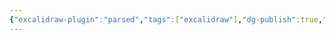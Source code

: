 ```yaml
---
{"excalidraw-plugin":"parsed","tags":["excalidraw"],"dg-publish":true,"permalink":"/6-excalidraw/drawing-2023-08-11-16-40-26-excalidraw/","dgPassFrontmatter":true,"noteIcon":"1","created":"","updated":""}
---
```

<style> .container {font-family: sans-serif; text-align: center;} .button-wrapper button {z-index: 1;height: 40px; width: 100px; margin: 10px;padding: 5px;} .excalidraw .App-menu_top .buttonList { display: flex;} .excalidraw-wrapper { height: 800px; margin: 50px; position: relative;} :root[dir="ltr"] .excalidraw .layer-ui__wrapper .zen-mode-transition.App-menu_bottom--transition-left {transform: none;} </style><script src="https://cdn.jsdelivr.net/npm/react@17/umd/react.production.min.js"></script><script src="https://cdn.jsdelivr.net/npm/react-dom@17/umd/react-dom.production.min.js"></script><script type="text/javascript" src="https://cdn.jsdelivr.net/npm/@excalidraw/excalidraw@0/dist/excalidraw.production.min.js"></script><div id="Drawing_2023-08-11_1640.26.excalidraw.md"></div><script>(function(){const InitialData={"type":"excalidraw","version":2,"source":"https://github.com/zsviczian/obsidian-excalidraw-plugin/releases/tag/1.9.3","elements":[{"id":"Ffu568_HRkEFG0zkwE6iL","type":"rectangle","x":-260.875,"y":-337.2578125,"width":146,"height":279,"angle":0,"strokeColor":"#1e1e1e","backgroundColor":"transparent","fillStyle":"hachure","strokeWidth":1,"strokeStyle":"solid","roughness":1,"opacity":100,"groupIds":[],"roundness":{"type":3},"seed":146697507,"version":12,"versionNonce":1135047277,"isDeleted":false,"boundElements":null,"updated":1691746847306,"link":null,"locked":false},{"id":"Hd9HJ-oQhrs5DGas3Ake3","type":"rectangle","x":-259.875,"y":-0.2578125,"width":153,"height":285,"angle":0,"strokeColor":"#1e1e1e","backgroundColor":"transparent","fillStyle":"hachure","strokeWidth":1,"strokeStyle":"solid","roughness":1,"opacity":100,"groupIds":[],"roundness":{"type":3},"seed":608738509,"version":24,"versionNonce":497752675,"isDeleted":false,"boundElements":null,"updated":1691746851511,"link":null,"locked":false},{"id":"NVn_knCD_uwkOJgmxTW-O","type":"diamond","x":-60.875,"y":-330.2578125,"width":310,"height":262,"angle":0,"strokeColor":"#1e1e1e","backgroundColor":"transparent","fillStyle":"hachure","strokeWidth":1,"strokeStyle":"solid","roughness":1,"opacity":100,"groupIds":[],"roundness":{"type":2},"seed":173195181,"version":51,"versionNonce":1558801165,"isDeleted":false,"boundElements":null,"updated":1691746855276,"link":null,"locked":false}],"appState":{"theme":"light","viewBackgroundColor":"#ffffff","currentItemStrokeColor":"#1e1e1e","currentItemBackgroundColor":"transparent","currentItemFillStyle":"hachure","currentItemStrokeWidth":1,"currentItemStrokeStyle":"solid","currentItemRoughness":1,"currentItemOpacity":100,"currentItemFontFamily":1,"currentItemFontSize":20,"currentItemTextAlign":"left","currentItemStartArrowhead":null,"currentItemEndArrowhead":"arrow","scrollX":330.375,"scrollY":485.7421875,"zoom":{"value":1},"currentItemRoundness":"round","gridSize":null,"currentStrokeOptions":null,"previousGridSize":null},"files":{}};InitialData.scrollToContent=true;App=()=>{const e=React.useRef(null),t=React.useRef(null),[n,i]=React.useState({width:void 0,height:void 0});return React.useEffect(()=>{i({width:t.current.getBoundingClientRect().width,height:t.current.getBoundingClientRect().height});const e=()=>{i({width:t.current.getBoundingClientRect().width,height:t.current.getBoundingClientRect().height})};return window.addEventListener("resize",e),()=>window.removeEventListener("resize",e)},[t]),React.createElement(React.Fragment,null,React.createElement("div",{className:"excalidraw-wrapper",ref:t},React.createElement(ExcalidrawLib.Excalidraw,{ref:e,width:n.width,height:n.height,initialData:InitialData,viewModeEnabled:!0,zenModeEnabled:!0,gridModeEnabled:!1})))},excalidrawWrapper=document.getElementById("Drawing_2023-08-11_1640.26.excalidraw.md");ReactDOM.render(React.createElement(App),excalidrawWrapper);})();</script>